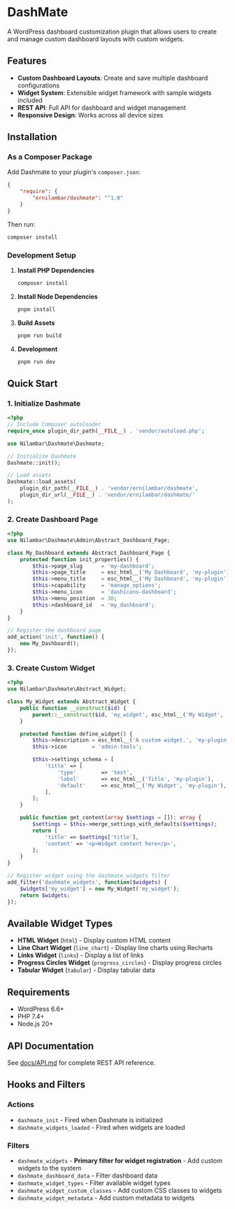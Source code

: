 # DashMate

A WordPress dashboard customization plugin that allows users to create and manage custom dashboard layouts with custom widgets.

## Features

- **Custom Dashboard Layouts**: Create and save multiple dashboard configurations
- **Widget System**: Extensible widget framework with sample widgets included
- **REST API**: Full API for dashboard and widget management
- **Responsive Design**: Works across all device sizes

## Installation

### As a Composer Package

Add Dashmate to your plugin's `composer.json`:

```json
{
    "require": {
        "ernilambar/dashmate": "^1.0"
    }
}
```

Then run:
```bash
composer install
```

### Development Setup

1. **Install PHP Dependencies**
   ```bash
   composer install
   ```

2. **Install Node Dependencies**
   ```bash
   pnpm install
   ```

3. **Build Assets**
   ```bash
   pnpm run build
   ```

4. **Development**
   ```bash
   pnpm run dev
   ```

## Quick Start

### 1. Initialize Dashmate

```php
<?php
// Include Composer autoloader
require_once plugin_dir_path(__FILE__) . 'vendor/autoload.php';

use Nilambar\Dashmate\Dashmate;

// Initialize Dashmate
Dashmate::init();

// Load assets
Dashmate::load_assets(
    plugin_dir_path(__FILE__) . 'vendor/ernilambar/dashmate',
    plugin_dir_url(__FILE__) . 'vendor/ernilambar/dashmate/'
);
```

### 2. Create Dashboard Page

```php
<?php
use Nilambar\Dashmate\Admin\Abstract_Dashboard_Page;

class My_Dashboard extends Abstract_Dashboard_Page {
    protected function init_properties() {
        $this->page_slug      = 'my-dashboard';
        $this->page_title     = esc_html__('My Dashboard', 'my-plugin');
        $this->menu_title     = esc_html__('My Dashboard', 'my-plugin');
        $this->capability     = 'manage_options';
        $this->menu_icon      = 'dashicons-dashboard';
        $this->menu_position  = 30;
        $this->dashboard_id   = 'my_dashboard';
    }
}

// Register the dashboard page
add_action('init', function() {
    new My_Dashboard();
});
```

### 3. Create Custom Widget

```php
<?php
use Nilambar\Dashmate\Abstract_Widget;

class My_Widget extends Abstract_Widget {
    public function __construct($id) {
        parent::__construct($id, 'my_widget', esc_html__('My Widget', 'my-plugin'));
    }

    protected function define_widget() {
        $this->description = esc_html__('A custom widget.', 'my-plugin');
        $this->icon        = 'admin-tools';

        $this->settings_schema = [
            'title' => [
                'type'        => 'text',
                'label'       => esc_html__('Title', 'my-plugin'),
                'default'     => esc_html__('My Widget', 'my-plugin'),
            ],
        ];
    }

    public function get_content(array $settings = []): array {
        $settings = $this->merge_settings_with_defaults($settings);
        return [
            'title' => $settings['title'],
            'content' => '<p>Widget content here</p>',
        ];
    }
}

// Register widget using the dashmate_widgets filter
add_filter('dashmate_widgets', function($widgets) {
    $widgets['my_widget'] = new My_Widget('my_widget');
    return $widgets;
});
```

## Available Widget Types

- **HTML Widget** (`html`) - Display custom HTML content
- **Line Chart Widget** (`line_chart`) - Display line charts using Recharts
- **Links Widget** (`links`) - Display a list of links
- **Progress Circles Widget** (`progress_circles`) - Display progress circles
- **Tabular Widget** (`tabular`) - Display tabular data

## Requirements

- WordPress 6.6+
- PHP 7.4+
- Node.js 20+

## API Documentation

See [docs/API.md](docs/API.md) for complete REST API reference.

## Hooks and Filters

### Actions
- `dashmate_init` - Fired when Dashmate is initialized
- `dashmate_widgets_loaded` - Fired when widgets are loaded

### Filters
- `dashmate_widgets` - **Primary filter for widget registration** - Add custom widgets to the system
- `dashmate_dashboard_data` - Filter dashboard data
- `dashmate_widget_types` - Filter available widget types
- `dashmate_widget_custom_classes` - Add custom CSS classes to widgets
- `dashmate_widget_metadata` - Add custom metadata to widgets
